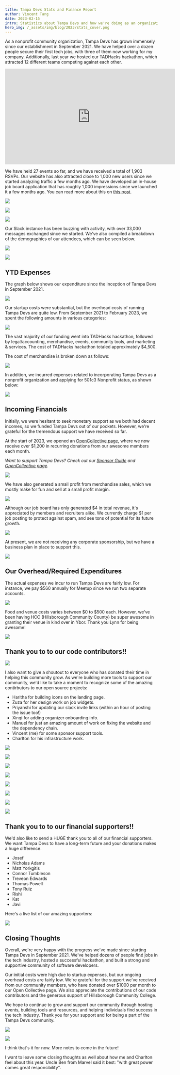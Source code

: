```yaml
---
title: Tampa Devs Stats and Finance Report
author: Vincent Tang
date: 2023-02-15
intro: Statistics about Tampa Devs and how we're doing as an organization with some notes about finances
hero_img: /_assets/img/blog/2023/stats_cover.png
---
```


As a nonprofit community organization, Tampa Devs has grown immensely since our establishment in September 2021. We have helped over a dozen people secure their first tech jobs, with three of them now working for my company. Additionally, last year we hosted our TADHacks hackathon, which attracted 12 different teams competing against each other. 

<iframe width="560" height="315" src="https://www.youtube.com/embed/fEXdLheZW6k" title="TADHack 2022 Hackathon Highlight Reel" frameborder="0" allow="accelerometer; autoplay; clipboard-write; encrypted-media; gyroscope; picture-in-picture; web-share" allowfullscreen></iframe>

We have held 27 events so far, and we have received a total of 1,903 RSVPs. Our website has also attracted close to 1,000 new users since we started analyzing traffic a few months ago. We have developed an in-house job board application that has roughly 1,000 impressions since we launched it a few months ago. You can read more about this on [this post](https://blog.ctis.me/2022/11/launching-tampadevs-job-board/).

![](/_assets/img/blog/2023/stats1.png)

![](/_assets/img/blog/2023/stats2.png)

![](/_assets/img/blog/2023/stats3.png)

Our Slack instance has been buzzing with activity, with over 33,000 messages exchanged since we started. We've also compiled a breakdown of the demographics of our attendees, which can be seen below.

![](/_assets/img/blog/2023/stats4.png)

![](/_assets/img/blog/2023/stats5.png)


## YTD Expenses

The graph below shows our expenditure since the inception of Tampa Devs in September 2021.

![](/_assets/img/blog/2023/stats6.png)

Our startup costs were substantial, but the overhead costs of running Tampa Devs are quite low. From September 2021 to February 2023, we spent the following amounts in various categories:

![](/_assets/img/blog/2023/stats7.png)

The vast majority of our funding went into TADHacks hackathon, followed by legal/accounting, merchandise, events, community tools, and marketing & services. The cost of TADHacks hackathon totaled approximately $4,500.

The cost of merchandise is broken down as follows:

![](/_assets/img/blog/2023/stats9.png)

In addition, we incurred expenses related to incorporating Tampa Devs as a nonprofit organization and applying for 501c3 Nonprofit status, as shown below:

![](/_assets/img/blog/2023/stats10.png)


## Incoming Financials

Initially, we were hesitant to seek monetary support as we both had decent incomes, so we funded Tampa Devs out of our pockets. However, we're grateful for the tremendous support we have received so far. 

At the start of 2023, we opened an [OpenCollective page](https://tampa.dev/donate), where we now receive over $1,200 in recurring donations from our awesome members each month.

_Want to support Tampa Devs? Check out our [Sponsor Guide](https://tampa.dev/sponsor-guide) and [OpenCollective page](https://tampa.dev/donate)._

![](/_assets/img/blog/2023/stats11.png)

We have also generated a small profit from merchandise sales, which we mostly make for fun and sell at a small profit margin.

![](/_assets/img/blog/2023/stats12.png)

Although our job board has only generated $4 in total revenue, it's appreciated by members and recruiters alike. We currently charge $1 per job posting to protect against spam, and see tons of potential for its future growth.

![](/_assets/img/blog/2023/stats13.png)

At present, we are not receiving any corporate sponsorship, but we have a business plan in place to support this.

![](/_assets/img/blog/2023/stats14.png)


## Our Overhead/Required Expenditures

The actual expenses we incur to run Tampa Devs are fairly low. For instance, we pay $560 annually for Meetup since we run two separate accounts.

![](/_assets/img/blog/2023/stats15.png)

Food and venue costs varies between $0 to $500 each. However, we've been having HCC (Hillsborough Community County) be super awesome in granting their venue in kind over in Ybor. Thank you Lynn for being awesome!

![](/_assets/img/blog/2023/stats16.png)


## Thank you to to our code contributors!!

![](https://opencollective.com/tampadevs/contributors.svg?width=890&button=false)

I also want to give a shoutout to everyone who has donated their time in helping this community grow. As we're building more tools to support our community, we'd like to take a moment to recognize some of the amazing contirbutors to our open source projects:

- Haritha for building icons on the landing page.
- Zuza for her design work on job widgets.
- Priyanshi for updating our slack invite links (within an hour of posting the issue too!)
- Xinqi for adding organizer onboarding info.
- Manuel for just an amazing amount of work on fixing the website and the dependency chain.
- Vincent (me) for some sponsor support tools.
- Charlton for his infrastructure work.

![](/_assets/img/blog/2023/stats17.png)

![](/_assets/img/blog/2023/stats18.png)

![](/_assets/img/blog/2023/stats19.png)

![](/_assets/img/blog/2023/stats20.png)

![](/_assets/img/blog/2023/stats21.png)

![](/_assets/img/blog/2023/stats22.png)

![](/_assets/img/blog/2023/stats23.png)

![](/_assets/img/blog/2023/stats24.png)


## Thank you to to our financial supporters!!

We'd also like to send a HUGE thank you to all of our financial supporters. We want Tampa Devs to have a long-term future and your donations makes a huge difference.

- Josef 
- Nicholas Adams
- Matt Yorkgitis
- Connor Tumbleson
- Treveon Edwards
- Thomas Powell
- Tony Ruiz
- Rishi
- Kat
- Javi

Here's a live list of our amazing supporters:

![](https://opencollective.com/tampadevs/backers.svg?width=950)


## Closing Thoughts

Overall, we're very happy with the progress we've made since starting Tampa Devs in September 2021. We've helped dozens of people find jobs in the tech industry, hosted a successful hackathon, and built a strong and supportive community of software developers.

Our initial costs were high due to startup expenses, but our ongoing overhead costs are fairly low. We're grateful for the support we've received from our community members, who have donated over $1000 per month to our Open Collective page. We also appreciate the contributions of our code contributors and the generous support of Hillsborough Community College.

We hope to continue to grow and support our community through hosting events, building tools and resources, and helping individuals find success in the tech industry. Thank you for your support and for being a part of the Tampa Devs community.

![](/_assets/img/blog/2023/stats26.png)

![](/_assets/img/blog/2023/stats27.png)

I think that's it for now. More notes to come in the future!

I want to leave some closing thoughts as well about how me and Charlton feel about this year. Uncle Ben from Marvel said it best: "with great power comes great responsibility".
